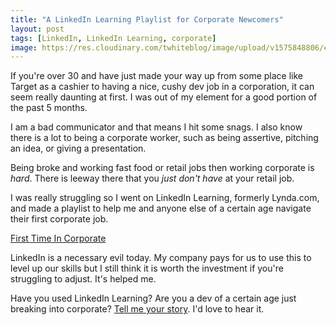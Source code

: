 ```yaml
---
title: "A LinkedIn Learning Playlist for Corporate Newcomers"
layout: post
tags: [LinkedIn, LinkedIn Learning, corporate]
image: https://res.cloudinary.com/twhiteblog/image/upload/v1575848806/corporate.jpg
---
```


If you're over 30 and have just made your way up from some place like Target as a cashier to having a nice, cushy dev job in a corporation, it can seem really daunting at first. I was out of my element for a good portion of the past 5 months.

I am a bad communicator and that means I hit some snags. I also know there is a lot to being a corporate worker, such as being assertive, pitching an idea, or giving a presentation.

Being broke and working fast food or retail jobs then working corporate is *hard*. There is leeway there that you *just don't have* at your retail job.

I was really struggling so I went on LinkedIn Learning, formerly Lynda.com, and made a playlist to help me and anyone else of a certain age navigate their first corporate job.

[First Time In Corporate](https://www.linkedin.com/learning/collections/6597542880389185536?u=2181681)

LinkedIn is a necessary evil today. My company pays for us to use this to level up our skills but I still think it is worth the investment if you're struggling to adjust. It's helped me.

Have you used LinkedIn Learning? Are you a dev of a certain age just breaking into corporate? [Tell me your story](https://twitter.com/tiffanywhitedev). I'd love to hear it.
